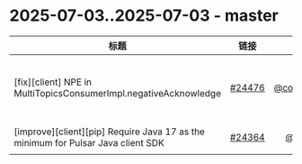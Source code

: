 # 2025-07-03..2025-07-03 - master
| 标题 | 链接 | 作者 | 标签 |
| - | :--: | :--: | - |
| [fix][client] NPE in MultiTopicsConsumerImpl.negativeAcknowledge | [#24476](https://github.com/apache/pulsar/pull/24476) | [@codelipenghui](https://github.com/codelipenghui) | `type/bug` `area/client` `doc-not-needed` `ready-to-test` `release/3.0.13` `release/4.0.6` `release/3.3.8`  | 
| [improve][client][pip] Require Java 17 as the minimum for Pulsar Java client SDK | [#24364](https://github.com/apache/pulsar/pull/24364) | [@merlimat](https://github.com/merlimat) | `type/PIP` `doc-label-missing` `PIP`  | 
